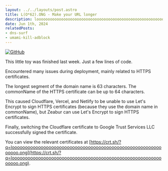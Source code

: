 ```yaml
---
layout: ../../layouts/post.astro
title: L(O*62).ONG - Make your URL longer
description: loooooooooooooooooooooooooooooooooooooooooooooooooooooooooooooo.ong is the longest domain name
date: Jun 1th, 2024
relatedPosts:
- dns-surf
- umami-kill-adblock
---
```


[![GitHub](https://github.html.zone/ccbikai/loooooooooooooooooooooooooooooooooooooooooooooooooooooooooooooo.ong)](https://github.com/ccbikai/loooooooooooooooooooooooooooooooooooooooooooooooooooooooooooooo.ong)

This little toy was finished last week. Just a few lines of code.

Encountered many issues during deployment, mainly related to HTTPS certificates.

The longest segment of the domain name is 63 characters. The commonName of the HTTPS certificate can be up to 64 characters.

This caused Cloudflare, Vercel, and Netlify to be unable to use Let's Encrypt to sign HTTPS certificates (because they use the domain name in commonName), but Zeabur can use Let's Encrypt to sign HTTPS certificates.

Finally, switching the Cloudflare certificate to Google Trust Services LLC successfully signed the certificate.

You can view the relevant certificates at [https://crt.sh/?q=loooooooooooooooooooooooooooooooooooooooooooooooooooooooooooooo.ong](https://crt.sh/?q=loooooooooooooooooooooooooooooooooooooooooooooooooooooooooooooo.ong).
